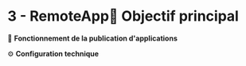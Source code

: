 # 3 - RemoteApp🎯 **Objectif principal**



🧠 **Fonctionnement de la publication d'applications**



⚙️ **Configuration technique**
